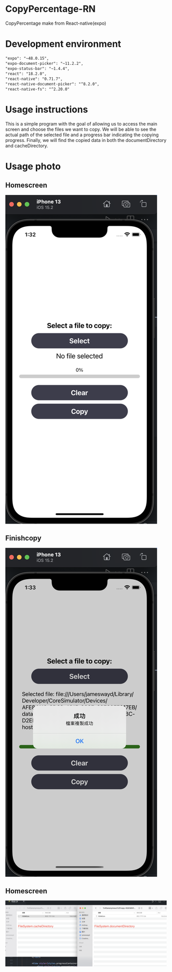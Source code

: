 # CopyPercentage-RN
CopyPercentage make from React-native(expo)
# Development environment
    "expo": "~48.0.15",
    "expo-document-picker": "~11.2.2",
    "expo-status-bar": "~1.4.4",
    "react": "18.2.0",
    "react-native": "0.71.7",
    "react-native-document-picker": "^8.2.0",
    "react-native-fs": "^2.20.0"
# Usage instructions
This is a simple program with the goal of allowing us to access the main screen and choose the files we want to copy. We will be able to see the actual path of the selected file and a progress bar indicating the copying progress. Finally, we will find the copied data in both the documentDirectory and cacheDirectory.
# Usage photo
## Homescreen
![Homescreen](https://github.com/Jameswayd/CopyPercentage-RN/blob/master/Usage%20photo/Home%20screen.png)
## Finishcopy
![Finishcopy](https://github.com/Jameswayd/CopyPercentage-RN/blob/master/Usage%20photo/Finish%20copy.png)
## Homescreen
![Homescreen](https://github.com/Jameswayd/CopyPercentage-RN/blob/master/Usage%20photo/Desturi.png)
